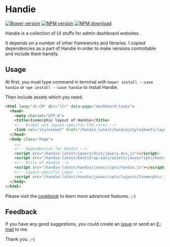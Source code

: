 # Handie

[![Bower version](https://img.shields.io/bower/v/handie.svg?style=flat-square)](https://github.com/packagent/handie)
[![NPM version][npm-ver]][npm-url]
[![NPM download][npm-dm]][npm-url]

[npm-ver]: https://img.shields.io/npm/v/handie.svg?style=flat-square
[npm-dm]: https://img.shields.io/npm/dm/handie.svg?style=flat-square
[npm-url]: https://www.npmjs.com/package/handie

Handie is a collection of UI stuffs for admin dashboard websites.

It depends on a number of other frameworks and libraries. I copied dependencies as a part of Handie in order to make versions controllable and include them handily.

## Usage

At first, you must type command in terminal with `bower install --save handie` or `npm install --save handie` to install Handie.

Then include assets which you need:

```html
<html lang="zh-CN" dir="ltr" data-page="dashboard-tasks">
  <head>
    <meta charset="UTF-8">
    <title>Isomorphic layout of Handie</title>
    <!-- Global and layout-specific CSS rules -->
    <link rel="stylesheet" href="/handie-latest/handie/stylesheets/layouts/isomorphic-default.css">
  </head>
  <body class="Page">
    ...
    <!-- Dependencies for Handie -->
    <script src="/handie-latest/jquery/dist/jquery.min.js"></script>
    <script src="/handie-latest/bootstrap-sass/assets/javascripts/bootstrap.min.js"></script>
    <!-- Utils of Handie -->
    <script src="/handie-latest/handie/javascripts/handie.js"></script>
    <!-- Layout-specific Logic -->
    <script src="/handie-latest/handie/javascripts/layouts/Isomorphic.js"></script>
  </body>
</html>
```

Please visit the [cookbook](https://ourai.github.io/handie/cookbook/) to learn more advanced features. ;-)

## Feedback

If you have any good suggestions, you could create an [issue](https://github.com/ourai/handie/issues) or send an [E-mail](mailto:ourairyu@gmail.com) to me.

Thank you. ;-)
